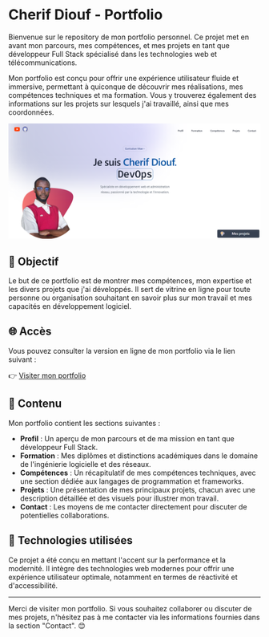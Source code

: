 # Cherif Diouf - Portfolio

Bienvenue sur le repository de mon portfolio personnel. Ce projet met en avant mon parcours, mes compétences, et mes projets en tant que développeur Full Stack spécialisé dans les technologies web et télécommunications.

Mon portfolio est conçu pour offrir une expérience utilisateur fluide et immersive, permettant à quiconque de découvrir mes réalisations, mes compétences techniques et ma formation. Vous y trouverez également des informations sur les projets sur lesquels j'ai travaillé, ainsi que mes coordonnées.

![Apercu](images/apercu.png)

## 🎯 Objectif

Le but de ce portfolio est de montrer mes compétences, mon expertise et les divers projets que j'ai développés. Il sert de vitrine en ligne pour toute personne ou organisation souhaitant en savoir plus sur mon travail et mes capacités en développement logiciel.

## 🌐 Accès

Vous pouvez consulter la version en ligne de mon portfolio via le lien suivant :

👉 [Visiter mon portfolio](https://cherif-diouf.me/)

## 📂 Contenu

Mon portfolio contient les sections suivantes :

- **Profil** : Un aperçu de mon parcours et de ma mission en tant que développeur Full Stack.
- **Formation** : Mes diplômes et distinctions académiques dans le domaine de l'ingénierie logicielle et des réseaux.
- **Compétences** : Un récapitulatif de mes compétences techniques, avec une section dédiée aux langages de programmation et frameworks.
- **Projets** : Une présentation de mes principaux projets, chacun avec une description détaillée et des visuels pour illustrer mon travail.
- **Contact** : Les moyens de me contacter directement pour discuter de potentielles collaborations.

## 💼 Technologies utilisées

Ce projet a été conçu en mettant l'accent sur la performance et la modernité. Il intègre des technologies web modernes pour offrir une expérience utilisateur optimale, notamment en termes de réactivité et d'accessibilité.

---

Merci de visiter mon portfolio. Si vous souhaitez collaborer ou discuter de mes projets, n'hésitez pas à me contacter via les informations fournies dans la section "Contact". 😊

